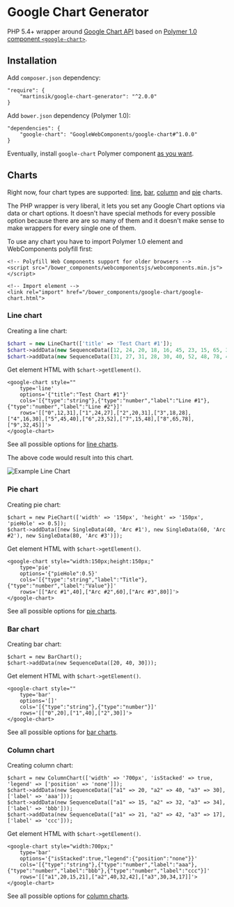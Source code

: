 # Google Chart Generator

PHP 5.4+ wrapper around [Google Chart API](https://developers.google.com/chart/interactive/docs/) based on [Polymer 1.0 component `<google-chart>`](https://elements.polymer-project.org/elements/google-chart).

## Installation

Add `composer.json` dependency:

```
"require": {
    "martinsik/google-chart-generator": "^2.0.0"
}
```

Add `bower.json` dependency (Polymer 1.0):

```
"dependencies": {
    "google-chart": "GoogleWebComponents/google-chart#^1.0.0"
}
```

Eventually, install `google-chart` Polymer component [as you want](https://www.polymer-project.org/1.0/docs/start/getting-the-code.html).

## Charts

Right now, four chart types are supported: [line](https://developers.google.com/chart/interactive/docs/gallery/linechart), [bar](https://developers.google.com/chart/interactive/docs/gallery/barchart), [column](https://developers.google.com/chart/interactive/docs/gallery/columnchart) and [pie](https://developers.google.com/chart/interactive/docs/gallery/piechart) charts.

The PHP wrapper is very liberal, it lets you set any Google Chart options via data or chart options. It doesn't have special methods for every possible option because there are are so many of them and it doesn't make sense to make wrappers for every single one of them.

To use any chart you have to import Polymer 1.0 <google-chart> element and WebComponents polyfill first:

```
<!-- Polyfill Web Components support for older browsers -->
<script src="/bower_components/webcomponentsjs/webcomponents.min.js"></script>

<!-- Import element -->
<link rel="import" href="/bower_components/google-chart/google-chart.html">
```

### Line chart

Creating a line chart:

```php
$chart = new LineChart(['title' => 'Test Chart #1']);
$chart->addData(new SequenceData([12, 24, 20, 18, 16, 45, 23, 15, 65, 32], ['label' => 'Line #1']));
$chart->addData(new SequenceData([31, 27, 31, 28, 30, 40, 52, 48, 78, 45], ['label' => 'Line #2']));
```

Get element HTML with `$chart->getElement()`.

```
<google-chart style=""
    type='line'
    options='{"title":"Test Chart #1"}'
    cols='[{"type":"string"},{"type":"number","label":"Line #1"},{"type":"number","label":"Line #2"}]'
    rows='[["0",12,31],["1",24,27],["2",20,31],["3",18,28],["4",16,30],["5",45,40],["6",23,52],["7",15,48],["8",65,78],["9",32,45]]'>
</google-chart>
```

See all possible options for [line charts](https://developers.google.com/chart/interactive/docs/gallery/linechart).

The above code would result into this chart.

![Example Line Chart](https://raw.githubusercontent.com/martinsik/google-chart-generator/master/doc/line-chart.png)

### Pie chart

Creating pie chart:

```
$chart = new PieChart(['width' => '150px', 'height' => '150px', 'pieHole' => 0.5]);
$chart->addData([new SingleData(40, 'Arc #1'), new SingleData(60, 'Arc #2'), new SingleData(80, 'Arc #3')]);
```

Get element HTML with `$chart->getElement()`.

```
<google-chart style="width:150px;height:150px;"
    type='pie'
    options='{"pieHole":0.5}'
    cols='[{"type":"string","label":"Title"},{"type":"number","label":"Value"}]'
    rows='[["Arc #1",40],["Arc #2",60],["Arc #3",80]]'>
</google-chart>
```

See all possible options for [pie charts](https://developers.google.com/chart/interactive/docs/gallery/piechart).

### Bar chart

Creating bar chart:

```
$chart = new BarChart();
$chart->addData(new SequenceData([20, 40, 30]));
```

Get element HTML with `$chart->getElement()`.

```
<google-chart style=""
    type='bar'
    options='[]'
    cols='[{"type":"string"},{"type":"number"}]'
    rows='[["0",20],["1",40],["2",30]]'>
</google-chart>
```

See all possible options for [bar charts](https://developers.google.com/chart/interactive/docs/gallery/barchart).

### Column chart

Creating column chart:

```
$chart = new ColumnChart(['width' => '700px', 'isStacked' => true, 'legend' => ['position' => 'none']]);
$chart->addData(new SequenceData(["a1" => 20, "a2" => 40, "a3" => 30], ['label' => 'aaa']));
$chart->addData(new SequenceData(["a1" => 15, "a2" => 32, "a3" => 34], ['label' => 'bbb']));
$chart->addData(new SequenceData(["a1" => 21, "a2" => 42, "a3" => 17], ['label' => 'ccc']));
```

Get element HTML with `$chart->getElement()`.

```
<google-chart style="width:700px;"
    type='bar'
    options='{"isStacked":true,"legend":{"position":"none"}}'
    cols='[{"type":"string"},{"type":"number","label":"aaa"},{"type":"number","label":"bbb"},{"type":"number","label":"ccc"}]'
    rows='[["a1",20,15,21],["a2",40,32,42],["a3",30,34,17]]'>
</google-chart>
```

See all possible options for [column charts](https://developers.google.com/chart/interactive/docs/gallery/columnchart).
